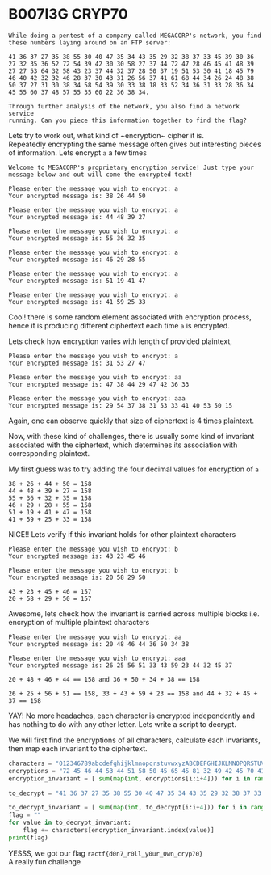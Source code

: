 # B007l3G CRYP70

```
While doing a pentest of a company called MEGACORP's network, you find these numbers laying around on an FTP server:

41 36 37 27 35 38 55 30 40 47 35 34 43 35 29 32 38 37 33 45 39 30 36 
27 32 35 36 52 72 54 39 42 30 30 58 27 37 44 72 47 28 46 45 41 48 39 
27 27 53 64 32 58 43 23 37 44 32 37 28 50 37 19 51 53 30 41 18 45 79 
46 40 42 32 32 46 28 37 30 43 31 26 56 37 41 61 68 44 34 26 24 48 38 
50 37 27 31 30 38 34 58 54 39 30 33 38 18 33 52 34 36 31 33 28 36 34 
45 55 60 37 48 57 55 35 60 22 36 38 34. 

Through further analysis of the network, you also find a network service 
running. Can you piece this information together to find the flag?
```

Lets try to work out, what kind of ~encryption~ cipher it is.  
Repeatedly encrypting the same message often gives out interesting pieces of information. Lets encrypt `a` a few times

```
Welcome to MEGACORP's proprietary encryption service! Just type your message below and out will come the encrypted text!

Please enter the message you wish to encrypt: a
Your encrypted message is: 38 26 44 50

Please enter the message you wish to encrypt: a
Your encrypted message is: 44 48 39 27

Please enter the message you wish to encrypt: a
Your encrypted message is: 55 36 32 35

Please enter the message you wish to encrypt: a
Your encrypted message is: 46 29 28 55

Please enter the message you wish to encrypt: a
Your encrypted message is: 51 19 41 47

Please enter the message you wish to encrypt: a
Your encrypted message is: 41 59 25 33
```
Cool! there is some random element associated with encryption process, hence it is producing different ciphertext each time `a` is encrypted.

Lets check how encryption varies with length of provided plaintext, 
```
Please enter the message you wish to encrypt: a
Your encrypted message is: 31 53 27 47

Please enter the message you wish to encrypt: aa
Your encrypted message is: 47 38 44 29 47 42 36 33

Please enter the message you wish to encrypt: aaa
Your encrypted message is: 29 54 37 38 31 53 33 41 40 53 50 15
```

Again, one can observe quickly that size of ciphertext is 4 times plaintext.

Now, with these kind of challenges, there is usually some kind of invariant associated with the ciphertext, which determines its association with corresponding plaintext.

My first guess was to try adding the four decimal values for encryption of `a`
```
38 + 26 + 44 + 50 = 158
44 + 48 + 39 + 27 = 158
55 + 36 + 32 + 35 = 158
46 + 29 + 28 + 55 = 158
51 + 19 + 41 + 47 = 158
41 + 59 + 25 + 33 = 158
```
NICE!! Lets verify if this invariant holds for other plaintext characters

```
Please enter the message you wish to encrypt: b
Your encrypted message is: 43 23 45 46

Please enter the message you wish to encrypt: b
Your encrypted message is: 20 58 29 50

43 + 23 + 45 + 46 = 157
20 + 58 + 29 + 50 = 157
```
Awesome, lets check how the invariant is carried across multiple blocks i.e. encryption of multiple plaintext characters
```
Please enter the message you wish to encrypt: aa
Your encrypted message is: 20 48 46 44 36 50 34 38

Please enter the message you wish to encrypt: aaa
Your encrypted message is: 26 25 56 51 33 43 59 23 44 32 45 37

20 + 48 + 46 + 44 == 158 and 36 + 50 + 34 + 38 == 158

26 + 25 + 56 + 51 == 158, 33 + 43 + 59 + 23 == 158 and 44 + 32 + 45 + 37 == 158
```
YAY! No more headaches, each character is encrypted independently and has nothing to do with any other letter. Lets write a script to decrypt.

We will first find the encryptions of all characters, calculate each invariants, then map each invariant to the ciphertext.

```python
characters = "012346789abcdefghijklmnopqrstuvwxyzABCDEFGHIJKLMNOPQRSTUVWXYZ{}[]!@#$%^&*()_+,.;: '\""
encryptions = "72 45 46 44 53 44 51 58 50 45 65 45 81 32 49 42 45 70 41 47 32 48 64 57 47 25 70 58 63 22 64 50 62 44 49 43 25 54 25 54 31 54 36 36 25 38 47 46 44 30 31 50 57 32 33 32 44 34 37 38 45 21 46 40 48 29 38 36 49 37 39 25 23 43 49 34 33 44 35 36 28 34 39 46 32 50 33 31 34 35 42 34 48 41 25 30 42 29 24 48 27 41 42 32 24 43 33 41 34 38 25 43 38 47 19 35 45 45 25 23 41 21 33 42 43 35 24 34 35 35 30 35 39 23 38 34 23 29 37 44 47 48 61 34 61 42 50 36 31 51 51 55 33 53 54 47 37 56 38 55 54 45 59 27 51 51 39 43 58 34 29 62 31 52 48 51 53 29 35 64 53 57 18 52 63 30 42 44 71 32 33 42 29 53 46 49 32 44 51 49 40 63 25 47 33 53 63 25 62 24 38 49 46 57 33 36 35 40 42 54 29 49 44 48 33 26 60 50 63 31 32 42 48 26 48 45 47 38 28 53 25 43 36 61 19 45 40 28 26 35 33 36 46 49 20 49 33 45 51 33 60 41 65 56 55 44 67 25 34 71 64 51 51 67 67 34 55 57 33 73 45 32 43 41 61 51 68 37 61 67 46 39 45 41 56 73 52 65 48 49 40 38 38 44 30 66 70 46 52 54 55 50 68 47 50 44 63 47 56 30 40 53 49 55 85 54 37 47 63 48 64 41 62 72 30 57".split()
encryption_invariant = [ sum(map(int, encryptions[i:i+4])) for i in range(0,len(encryptions),4)]

to_decrypt = "41 36 37 27 35 38 55 30 40 47 35 34 43 35 29 32 38 37 33 45 39 30 36 27 32 35 36 52 72 54 39 42 30 30 58 27 37 44 72 47 28 46 45 41 48 39 27 27 53 64 32 58 43 23 37 44 32 37 28 50 37 19 51 53 30 41 18 45 79 46 40 42 32 32 46 28 37 30 43 31 26 56 37 41 61 68 44 34 26 24 48 38 50 37 27 31 30 38 34 58 54 39 30 33 38 18 33 52 34 36 31 33 28 36 34 45 55 60 37 48 57 55 35 60 22 36 38 34".split()

to_decrypt_invariant = [ sum(map(int, to_decrypt[i:i+4])) for i in range(0,len(to_decrypt),4)]
flag = ""
for value in to_decrypt_invariant:
    flag += characters[encryption_invariant.index(value)]
print(flag)
```

YESSS, we got our flag `ractf{d0n7_r0ll_y0ur_0wn_cryp70}`  
A really fun challenge
